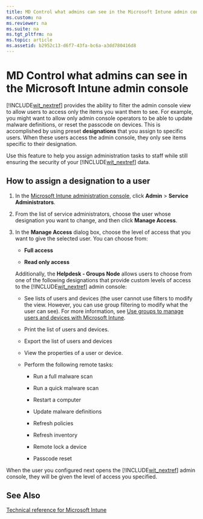 ```yaml
---
title: MD Control what admins can see in the Microsoft Intune admin console
ms.custom: na
ms.reviewer: na
ms.suite: na
ms.tgt_pltfrm: na
ms.topic: article
ms.assetid: b2952c13-d6f7-43fa-bc6a-a3dd780416d8
---
```

# MD Control what admins can see in the Microsoft Intune admin console
[!INCLUDE[wit_nextref](./includes/wit_nextref_md.md)] provides the ability to filter the admin console view to allow users to access only the items you want them to see. For example, you might want to allow only admin console operators to be able to update malware definitions, or reset the passcode on devices. This is accomplished by using preset **designations** that you assign to specific users. When these users access the admin console, they only see items specific to their designation.

Use this feature to help you assign administration tasks to staff while still ensuring the security of your [!INCLUDE[wit_nextref](./includes/wit_nextref_md.md)] data.

## How to assign a designation to a user

1.  In the [Microsoft Intune administration console](https://manage.microsoft.com), click **Admin** &gt; **Service Administrators**.

2.  From the list of service administrators, choose the user whose designation you want to change, and then click **Manage Access**.

3.  In the **Manage Access** dialog box, choose the level of access that you want to give the selected user. You can choose from:

    -   **Full access**

    -   **Read only access**

    Additionally, the **Helpdesk - Groups Node** allows users to choose from one of the following designations that provide custom levels of access to the [!INCLUDE[wit_nextref](./includes/wit_nextref_md.md)] admin console:

    -   See lists of users and devices (the user cannot use filters to modify the view. However, you can use group filtering to modify what the user can see). For more information, see [Use groups to manage users and devices with Microsoft Intune](use-groups-to-manage-users-and-devices-with-microsoft-intune.md).

    -   Print the list of users and devices.

    -   Export the list of users and devices

    -   View the properties of a user or device.

    -   Perform the following remote tasks:

        -   Run a full malware scan

        -   Run a quick malware scan

        -   Restart a computer

        -   Update malware definitions

        -   Refresh policies

        -   Refresh inventory

        -   Remote lock a device

        -   Passcode reset

When the user you configured next opens the [!INCLUDE[wit_nextref](./includes/wit_nextref_md.md)] admin console, they will be given the level of access you specified.

## See Also
[Technical reference for Microsoft Intune](technical-reference-for-microsoft-intune.md)

